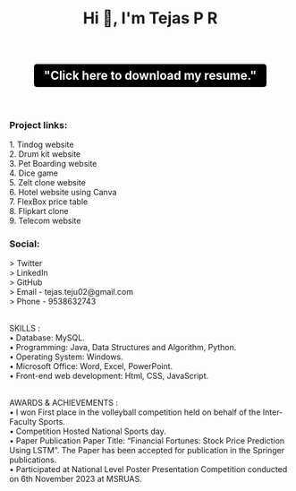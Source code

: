 <h1 align="center">Hi 👋, I'm Tejas P R </h1>
<br>
<h2 align="center">
  <a href="./Tejas_Resume_001.pdf" download="Tejas_Resume_001.pdf" style="display: inline-block; padding: 8px 18px; background-color: black; color: white; text-decoration: none; border-radius: 5px; border: none; cursor: pointer;">"Click here to download my resume."</a>
</h2>
<br>
<h3 align="left">Project links:</h3>
1. <a href="https://tejas-pr.github.io/using_bootstarp2/" style="text-decoration: none;">Tindog website</a> <br>
2. <a href="https://tejas-pr.github.io/drum/" style="text-decoration: none;">Drum kit website</a> <br>
3. <a href="https://tejas-pr.github.io/PetBoarding_website/" style="text-decoration: none;">Pet Boarding website</a> <br>
4. <a href="https://tejas-pr.github.io/Dice/" style="text-decoration: none;">Dice game</a> <br>
5. <a href="https://tejas-pr.github.io/Zelt_clone/" style="text-decoration: none;">Zelt clone website</a> <br>
6. <a href="https://www.canva.com/design/DAFoWDO-W48/cu3X2VF5jg2DteQUgfwlzA/view?website#4:goku" style="text-decoration: none;">Hotel website using Canva</a><br>
7. <a href="https://tejas-pr.github.io/priceing_table/" style="text-decoration: none;">FlexBox price table</a><br>
8. <a href="https://tejas-pr.github.io/Flipkart_clone/" style="text-decoration: none;">Flipkart clone</a><br>
9. <a href="https://tejas-pr.github.io/using_bootstrap1/" style="text-decoration: none;">Telecom website</a><br>

<h3 align="left">Social:</h3>
> <a href="https://twitter.com/Tejas67061437" style="text-decoration: none;">Twitter</a><br>
> <a href="https://www.linkedin.com/in/tejas-p-r-057a4622a" style="text-decoration: none;">LinkedIn</a><br>
> <a href="https://github.com/Tejas-pr?tab=repositories" style="text-decoration: none;">GitHub</a><br>
> <a href="tejas.teju02@gmail.com" style="text-decoration: none;">Email </a> - tejas.teju02@gmail.com<br>
> Phone - 9538632743 <br>
<br>

SKILLS :  <br>
• Database: MySQL. <br>
• Programming: Java, Data Structures and Algorithm, Python. <br>
• Operating System: Windows. <br>
• Microsoft Office: Word, Excel, PowerPoint.  <br>
• Front-end web development: Html, CSS, JavaScript. <br>
<br>

AWARDS & ACHIEVEMENTS	: <br>
•	I won First place in the volleyball competition held on behalf of the Inter-Faculty Sports. <br>
•	Competition Hosted National Sports day. <br>
•	Paper Publication Paper Title: “Financial Fortunes: Stock Price Prediction Using LSTM”. The Paper has been accepted for publication in the Springer publications. <br>
•	Participated at National Level Poster Presentation Competition conducted on 6th November 2023 at MSRUAS. <br>

